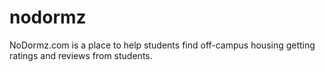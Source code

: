 nodormz
=======

NoDormz.com is a place to help students find off-campus housing getting ratings and reviews from students.